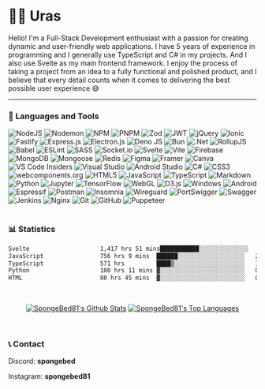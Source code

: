 # 🐱‍👤 Uras
Hello! I'm a Full-Stack Development enthusiast with a passion for creating dynamic and user-friendly web applications. I have 5 years of experience in programming and I generally use TypeScript and C# in my projects. And I also use Svelte as my main frontend framework. I enjoy the process of taking a project from an idea to a fully functional and polished product, and I believe that every detail counts when it comes to delivering the best possible user experience 😅

---

### 🧰 Languages and Tools

![NodeJS](https://img.shields.io/badge/node.js-6DA55F?style=for-the-badge&logo=node.js&logoColor=white)
![Nodemon](https://img.shields.io/badge/NODEMON-%23323330.svg?style=for-the-badge&logo=nodemon&logoColor=%BBDEAD)
![NPM](https://img.shields.io/badge/NPM-%23CB3837.svg?style=for-the-badge&logo=npm&logoColor=white)
![PNPM](https://img.shields.io/badge/pnpm-%234a4a4a.svg?style=for-the-badge&logo=pnpm&logoColor=f69220)
![Zod](https://img.shields.io/static/v1?style=for-the-badge&message=Zod&color=3E67B1&logo=Zod&logoColor=FFFFFF&label=)
![JWT](https://img.shields.io/badge/JWT-black?style=for-the-badge&logo=JSON%20web%20tokens)
![jQuery](https://img.shields.io/badge/jquery-%230769AD.svg?style=for-the-badge&logo=jquery&logoColor=white)
![Ionic](https://img.shields.io/badge/Ionic-%233880FF.svg?style=for-the-badge&logo=Ionic&logoColor=white)
![Fastify](https://img.shields.io/badge/fastify-%23000000.svg?style=for-the-badge&logo=fastify&logoColor=white)
![Express.js](https://img.shields.io/badge/express.js-%23404d59.svg?style=for-the-badge&logo=express&logoColor=%2361DAFB)
![Electron.js](https://img.shields.io/badge/Electron-191970?style=for-the-badge&logo=Electron&logoColor=white)
![Deno JS](https://img.shields.io/badge/deno%20js-000000?style=for-the-badge&logo=deno&logoColor=white)
![Bun](https://img.shields.io/badge/Bun-%23000000.svg?style=for-the-badge&logo=bun&logoColor=white)
![.Net](https://img.shields.io/badge/.NET-5C2D91?style=for-the-badge&logo=.net&logoColor=white)
![RollupJS](https://img.shields.io/badge/RollupJS-ef3335?style=for-the-badge&logo=rollup.js&logoColor=white)
![Babel](https://img.shields.io/badge/Babel-F9DC3e?style=for-the-badge&logo=babel&logoColor=black)
![ESLint](https://img.shields.io/badge/ESLint-4B3263?style=for-the-badge&logo=eslint&logoColor=white)
![SASS](https://img.shields.io/badge/SASS-hotpink.svg?style=for-the-badge&logo=SASS&logoColor=white)
![Socket.io](https://img.shields.io/badge/Socket.io-black?style=for-the-badge&logo=socket.io&badgeColor=010101)
![Svelte](https://img.shields.io/badge/svelte-%23f1413d.svg?style=for-the-badge&logo=svelte&logoColor=white)
![Vite](https://img.shields.io/badge/vite-%23646CFF.svg?style=for-the-badge&logo=vite&logoColor=white)
![Firebase](https://img.shields.io/badge/Firebase-039BE5?style=for-the-badge&logo=Firebase&logoColor=white)
![MongoDB](https://img.shields.io/badge/MongoDB-%234ea94b.svg?style=for-the-badge&logo=mongodb&logoColor=white)
![Mongoose](https://img.shields.io/static/v1?style=for-the-badge&message=Mongoose&color=880000&logo=Mongoose&logoColor=FFFFFF&label=)
![Redis](https://img.shields.io/badge/redis-%23DD0031.svg?style=for-the-badge&logo=redis&logoColor=white)
![Figma](https://img.shields.io/badge/figma-%23F24E1E.svg?style=for-the-badge&logo=figma&logoColor=white)
![Framer](https://img.shields.io/badge/Framer-black?style=for-the-badge&logo=framer&logoColor=blue)
![Canva](https://img.shields.io/badge/Canva-%2300C4CC.svg?style=for-the-badge&logo=Canva&logoColor=white)
![VS Code Insiders](https://img.shields.io/badge/VS%20Code%20Insiders-35b393.svg?style=for-the-badge&logo=visual-studio-code&logoColor=white)
![Visual Studio](https://img.shields.io/badge/Visual%20Studio-5C2D91.svg?style=for-the-badge&logo=visual-studio&logoColor=white)
![Android Studio](https://img.shields.io/badge/Android%20Studio-3DDC84.svg?style=for-the-badge&logo=android-studio&logoColor=white)
![C#](https://img.shields.io/badge/c%23-%23239120.svg?style=for-the-badge&logo=csharp&logoColor=white)
![CSS3](https://img.shields.io/badge/css3-%231572B6.svg?style=for-the-badge&logo=css3&logoColor=white)
![webcomponents.org](https://img.shields.io/static/v1?style=for-the-badge&message=webcomponents.org&color=29ABE2&logo=webcomponents.org&logoColor=FFFFFF&label=)
![HTML5](https://img.shields.io/badge/html5-%23E34F26.svg?style=for-the-badge&logo=html5&logoColor=white)
![JavaScript](https://img.shields.io/badge/javascript-%23323330.svg?style=for-the-badge&logo=javascript&logoColor=%23F7DF1E)
![TypeScript](https://img.shields.io/badge/typescript-%23007ACC.svg?style=for-the-badge&logo=typescript&logoColor=white)
![Markdown](https://img.shields.io/badge/markdown-%23000000.svg?style=for-the-badge&logo=markdown&logoColor=white)
![Python](https://img.shields.io/badge/python-3670A0?style=for-the-badge&logo=python&logoColor=ffdd54)
![Jupyter](https://img.shields.io/static/v1?style=for-the-badge&message=Jupyter&color=F37626&logo=Jupyter&logoColor=FFFFFF&label=)
![TensorFlow](https://img.shields.io/badge/TensorFlow-%23FF6F00.svg?style=for-the-badge&logo=TensorFlow&logoColor=white)
![WebGL](https://img.shields.io/badge/WebGL-990000?logo=webgl&logoColor=white&style=for-the-badge)
![D3.js](https://img.shields.io/static/v1?style=for-the-badge&message=D3.js&color=222222&logo=D3.js&logoColor=F9A03C&label=)
![Windows](https://img.shields.io/badge/Windows-0078D6?style=for-the-badge&logo=windows&logoColor=white)
![Android](https://img.shields.io/badge/Android-3DDC84?style=for-the-badge&logo=android&logoColor=white)
![Espressif](https://img.shields.io/badge/espressif-E7352C.svg?style=for-the-badge&logo=espressif&logoColor=white)
![Postman](https://img.shields.io/badge/Postman-FF6C37?style=for-the-badge&logo=postman&logoColor=white)
![Insomnia](https://img.shields.io/badge/Insomnia-black?style=for-the-badge&logo=insomnia&logoColor=5849BE)
![Wireguard](https://img.shields.io/badge/wireguard-%2388171A.svg?style=for-the-badge&logo=wireguard&logoColor=white)
![PortSwigger](https://img.shields.io/static/v1?style=for-the-badge&message=PortSwigger&color=FF6633&logo=PortSwigger&logoColor=FFFFFF&label=)
![Swagger](https://img.shields.io/badge/-Swagger-%23Clojure?style=for-the-badge&logo=swagger&logoColor=white)
![Jenkins](https://img.shields.io/badge/jenkins-%232C5263.svg?style=for-the-badge&logo=jenkins&logoColor=white)
![Nginx](https://img.shields.io/badge/nginx-%23009639.svg?style=for-the-badge&logo=nginx&logoColor=white)
![Git](https://img.shields.io/badge/git-%23F05033.svg?style=for-the-badge&logo=git&logoColor=white)
![GitHub](https://img.shields.io/badge/github-%23121011.svg?style=for-the-badge&logo=github&logoColor=white)
![Puppeteer](https://img.shields.io/static/v1?style=for-the-badge&message=Puppeteer&color=40B5A4&logo=Puppeteer&logoColor=FFFFFF&label=)

#

### 📊 Statistics

<!--START_SECTION:waka-->

```txt
Svelte                    1,417 hrs 51 mins███████████░░░░░░░░░░░░░░   44.45 %
JavaScript                756 hrs 9 mins  ██████░░░░░░░░░░░░░░░░░░░   23.71 %
TypeScript                571 hrs         ████▒░░░░░░░░░░░░░░░░░░░░   17.90 %
Python                    100 hrs 11 mins ▓░░░░░░░░░░░░░░░░░░░░░░░░   03.14 %
HTML                      80 hrs 45 mins  ▓░░░░░░░░░░░░░░░░░░░░░░░░   02.53 %
```

<!--END_SECTION:waka-->

  <br/>
  <p align="center">
        <a href="https://github.com/SpongeBed81/github-readme-stats"><img alt="SpongeBed81's Github Stats" src="https://github-readme-stats.vercel.app/api?username=SpongeBed81&show_icons=true&count_private=true&theme=react&hide_border=true&bg_color=0D1117" /></a>
  <a href="https://github.com/SpongeBed81/github-readme-stats"><img alt="SpongeBed81's Top Languages" src="https://github-readme-stats.vercel.app/api/top-langs/?username=SpongeBed81&langs_count=8&count_private=true&layout=compact&theme=react&hide_border=true&bg_color=0D1117" /></a>
  <p/>
  <br/>

### 📞 Contact
Discord: **spongebed**

Instagram: **spongebed81**
